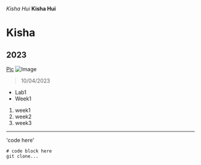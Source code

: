 *Kisha Hui*
**Kisha Hui**
# Kisha
## 2023
[Pic](https://www.google.com/imgres?imgurl=https%3A%2F%2Fimg.freepik.com%2Fpremium-vector%2Fcat-sitting-front-view-vector-illustration_136875-5309.jpg&tbnid=4KfMNBnIvA-IVM&vet=12ahUKEwj_sK6Btd2BAxWYMEQIHVcsArQQMygIegUIARCFAQ..i&imgrefurl=https%3A%2F%2Fwww.freepik.com%2Ffree-photos-vectors%2Fblack-white-cat&docid=4alaCZeHAWcsQM&w=626&h=626&q=cat%20black%20and%20white&ved=2ahUKEwj_sK6Btd2BAxWYMEQIHVcsArQQMygIegUIARCFAQ)
![Image](https://www.google.com/url?sa=i&url=https%3A%2F%2Fpethelpful.com%2Fcats%2Fblack-and-white-cat-breeds&psig=AOvVaw3E_G00MfDuvrORCGdYIwqb&ust=1696544618767000&source=images&cd=vfe&ved=0CBAQjRxqFwoTCOjjsLG33YEDFQAAAAAdAAAAABAE)
> 10/04/2023
* Lab1
* Week1
1. week1
2. week2
3. week3

---

'code here'
```
# code block here
git clone...
```
